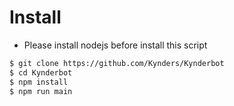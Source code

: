 # Install
* Please install nodejs before install this script
```bash
$ git clone https://github.com/Kynders/Kynderbot
$ cd Kynderbot
$ npm install
$ npm run main
```
